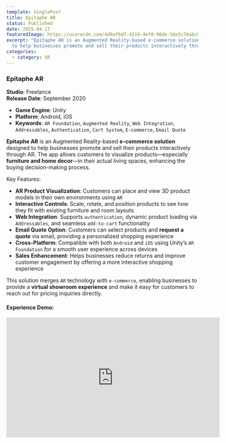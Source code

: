 ```yaml
---
template: SinglePost
title: Epitaphe AR
status: Published
date: 2025-04-17
featuredImage: https://ucarecdn.com/4d9afbd7-4219-4ef0-96de-56e5c76abc9c/
excerpt: "Epitaphe AR is an Augmented Reality-based e-commerce solution designed
  to help businesses promote and sell their products interactively through AR. "
categories:
  - category: XR
---
```

### Epitaphe AR  
**Studio**: Freelance  
**Release Date**: September 2020  

- **Game Engine**: Unity  
- **Platform**: Android, iOS  
- **Keywords**: `AR Foundation`, `Augmented Reality`, `Web Integration`, `Addressables`, `Authentication`, `Cart System`, `E-commerce`, `Email Quote`  

**Epitaphe AR** is an Augmented Reality-based **e-commerce solution** designed to help businesses promote and sell their products interactively through AR. The app allows customers to visualize products—especially **furniture and home decor**—in their actual living spaces, enhancing the buying decision-making process.

Key Features:
- **AR Product Visualization**: Customers can place and view 3D product models in their own environments using `AR`  
- **Interactive Controls**: Scale, rotate, and position products to see how they fit with existing furniture and room layouts  
- **Web Integration**: Supports `authentication`, dynamic product loading via `Addressables`, and seamless `add-to-cart` functionality  
- **Email Quote Option**: Customers can select products and **request a quote** via email, providing a personalized shopping experience  
- **Cross-Platform**: Compatible with both `Android` and `iOS` using Unity’s `AR Foundation` for a smooth user experience across devices  
- **Sales Enhancement**: Helps businesses reduce returns and improve customer engagement by offering a more interactive shopping experience  

This solution merges `AR` technology with `e-commerce`, enabling businesses to provide a **virtual showroom experience** and make it easy for customers to reach out for pricing inquiries directly.

#### Experience Demo:
<iframe width="560" height="315" src="https://www.youtube.com/embed/W3mVZJolPig" frameborder="0" allow="accelerometer; autoplay; encrypted-media; gyroscope; picture-in-picture" allowfullscreen></iframe>
